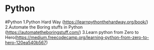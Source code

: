 # Python













#Python
1.Python Hard Way (https://learnpythonthehardway.org/book/)
2.Automate the Boring stuffs in Python (https://automatetheboringstuff.com/)
3.Learn python from Zero to Hero(https://medium.freecodecamp.org/learning-python-from-zero-to-hero-120ea540b567)
